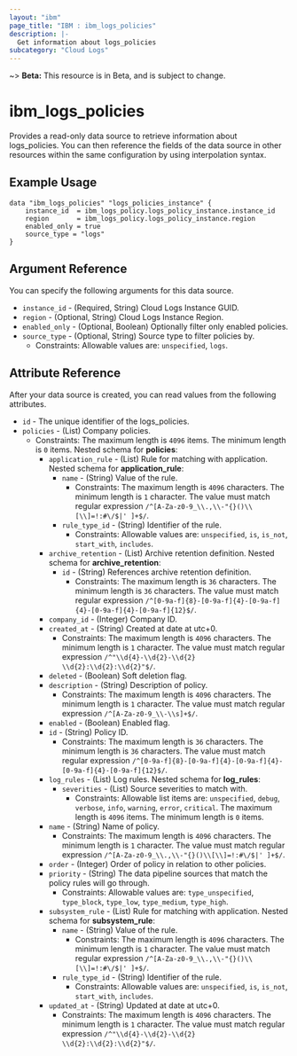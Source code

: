 ```yaml
---
layout: "ibm"
page_title: "IBM : ibm_logs_policies"
description: |-
  Get information about logs_policies
subcategory: "Cloud Logs"
---
```


~> **Beta:** This resource is in Beta, and is subject to change.

# ibm_logs_policies

Provides a read-only data source to retrieve information about logs_policies. You can then reference the fields of the data source in other resources within the same configuration by using interpolation syntax.

## Example Usage

```hcl
data "ibm_logs_policies" "logs_policies_instance" {
	instance_id  = ibm_logs_policy.logs_policy_instance.instance_id
	region       = ibm_logs_policy.logs_policy_instance.region
	enabled_only = true
	source_type = "logs"
}
```

## Argument Reference

You can specify the following arguments for this data source.

* `instance_id` - (Required, String)  Cloud Logs Instance GUID.
* `region` - (Optional, String) Cloud Logs Instance Region.
* `enabled_only` - (Optional, Boolean) Optionally filter only enabled policies.
* `source_type` - (Optional, String) Source type to filter policies by.
  * Constraints: Allowable values are: `unspecified`, `logs`.

## Attribute Reference

After your data source is created, you can read values from the following attributes.

* `id` - The unique identifier of the logs_policies.
* `policies` - (List) Company policies.
  * Constraints: The maximum length is `4096` items. The minimum length is `0` items.
Nested schema for **policies**:
	* `application_rule` - (List) Rule for matching with application.
	Nested schema for **application_rule**:
		* `name` - (String) Value of the rule.
		  * Constraints: The maximum length is `4096` characters. The minimum length is `1` character. The value must match regular expression `/^[A-Za-z0-9_\\.,\\-"{}()\\[\\]=!:#\/$|' ]+$/`.
		* `rule_type_id` - (String) Identifier of the rule.
		  * Constraints: Allowable values are: `unspecified`, `is`, `is_not`, `start_with`, `includes`.
	* `archive_retention` - (List) Archive retention definition.
	Nested schema for **archive_retention**:
		* `id` - (String) References archive retention definition.
		  * Constraints: The maximum length is `36` characters. The minimum length is `36` characters. The value must match regular expression `/^[0-9a-f]{8}-[0-9a-f]{4}-[0-9a-f]{4}-[0-9a-f]{4}-[0-9a-f]{12}$/`.
	* `company_id` - (Integer) Company ID.
	* `created_at` - (String) Created at date at utc+0.
	  * Constraints: The maximum length is `4096` characters. The minimum length is `1` character. The value must match regular expression `/^"\\d{4}-\\d{2}-\\d{2} \\d{2}:\\d{2}:\\d{2}"$/`.
	* `deleted` - (Boolean) Soft deletion flag.
	* `description` - (String) Description of policy.
	  * Constraints: The maximum length is `4096` characters. The minimum length is `1` character. The value must match regular expression `/^[A-Za-z0-9_\\-\\s]+$/`.
	* `enabled` - (Boolean) Enabled flag.
	* `id` - (String) Policy ID.
	  * Constraints: The maximum length is `36` characters. The minimum length is `36` characters. The value must match regular expression `/^[0-9a-f]{8}-[0-9a-f]{4}-[0-9a-f]{4}-[0-9a-f]{4}-[0-9a-f]{12}$/`.
	* `log_rules` - (List) Log rules.
	Nested schema for **log_rules**:
		* `severities` - (List) Source severities to match with.
		  * Constraints: Allowable list items are: `unspecified`, `debug`, `verbose`, `info`, `warning`, `error`, `critical`. The maximum length is `4096` items. The minimum length is `0` items.
	* `name` - (String) Name of policy.
	  * Constraints: The maximum length is `4096` characters. The minimum length is `1` character. The value must match regular expression `/^[A-Za-z0-9_\\.,\\-"{}()\\[\\]=!:#\/$|' ]+$/`.
	* `order` - (Integer) Order of policy in relation to other policies.
	* `priority` - (String) The data pipeline sources that match the policy rules will go through.
	  * Constraints: Allowable values are: `type_unspecified`, `type_block`, `type_low`, `type_medium`, `type_high`.
	* `subsystem_rule` - (List) Rule for matching with application.
	Nested schema for **subsystem_rule**:
		* `name` - (String) Value of the rule.
		  * Constraints: The maximum length is `4096` characters. The minimum length is `1` character. The value must match regular expression `/^[A-Za-z0-9_\\.,\\-"{}()\\[\\]=!:#\/$|' ]+$/`.
		* `rule_type_id` - (String) Identifier of the rule.
		  * Constraints: Allowable values are: `unspecified`, `is`, `is_not`, `start_with`, `includes`.
	* `updated_at` - (String) Updated at date at utc+0.
	  * Constraints: The maximum length is `4096` characters. The minimum length is `1` character. The value must match regular expression `/^"\\d{4}-\\d{2}-\\d{2} \\d{2}:\\d{2}:\\d{2}"$/`.

